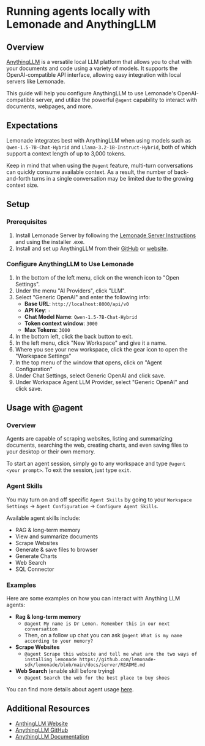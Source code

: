 
# Running agents locally with Lemonade and AnythingLLM

## Overview

[AnythingLLM](https://github.com/Mintplex-Labs/anything-llm) is a versatile local LLM platform that allows you to chat with your documents and code using a variety of models. It supports the OpenAI-compatible API interface, allowing easy integration with local servers like Lemonade.

This guide will help you configure AnythingLLM to use Lemonade's OpenAI-compatible server, and utilize the powerful `@agent` capability to interact with documents, webpages, and more.

## Expectations

Lemonade integrates best with AnythingLLM when using models such as `Qwen-1.5-7B-Chat-Hybrid` and `Llama-3.2-1B-Instruct-Hybrid`, both of which support a context length of up to 3,000 tokens.

Keep in mind that when using the `@agent` feature, multi-turn conversations can quickly consume available context. As a result, the number of back-and-forth turns in a single conversation may be limited due to the growing context size.


## Setup

### Prerequisites

1. Install Lemonade Server by following the [Lemonade Server Instructions](../README.md) and using the installer .exe.
2. Install and set up AnythingLLM from their [GitHub](https://github.com/Mintplex-Labs/anything-llm#quick-start) or [website](https://anythingllm.com/desktop).


### Configure AnythingLLM to Use Lemonade

1. In the bottom of the left menu, click on the wrench icon to "Open Settings".
2. Under the menu "AI Providers", click "LLM".
3. Select "Generic OpenAI" and enter the following info:
   - **Base URL**: `http://localhost:8000/api/v0`
   - **API Key**: `-`
   - **Chat Model Name**: `Qwen-1.5-7B-Chat-Hybrid`
   - **Token context window**: `3000`
   - **Max Tokens**: `3000`
4. In the bottom left, click the back button to exit.
5. In the left menu, click "New Workspace" and give it a name.
6. Where you see your new workspace, click the gear icon to open the "Workspace Settings"
7. In the top menu of the window that opens, click on "Agent Configuration"
8. Under Chat Settings, select Generic OpenAI and click save.
9. Under Workspace Agent LLM Provider, select "Generic OpenAI" and click save.

## Usage with @agent

### Overview

Agents are capable of scraping websites, listing and summarizing documents, searching the web, creating charts, and even saving files to your desktop or their own memory.

To start an agent session, simply go to any workspace and type `@agent <your prompt>`. To exit the session, just type `exit`.

### Agent Skills

You may turn on and off specific `Agent Skills` by going to your `Workspace Settings` → `Agent Configuration` → `Configure Agent Skills`.

Available agent skills include:
* RAG & long-term memory
* View and summarize documents
* Scrape Websites
* Generate & save files to browser
* Generate Charts
* Web Search
* SQL Connector

### Examples

Here are some examples on how you can interact with Anything LLM agents:
- **Rag & long-term memory**
    - `@agent My name is Dr Lemon. Remember this in our next conversation`
    - Then, on a follow up chat you can ask `@agent What is my name according to your memory?`
- **Scrape Websites**
    - `@agent Scrape this website and tell me what are the two ways of installing lemonade https://github.com/lemonade-sdk/lemonade/blob/main/docs/server/README.md`
- **Web Search** (enable skill before trying)
    - `@agent Search the web for the best place to buy shoes`

You can find more details about agent usage [here](https://docs.anythingllm.com/agent/usage).

## Additional Resources

- [AnthingLLM Website](https://anythingllm.com/)
- [AnythingLLM GitHub](https://github.com/Mintplex-Labs/anything-llm)
- [AnythingLLM Documentation](https://docs.anythingllm.com/)

<!--This file was originally licensed under Apache 2.0. It has been modified.
Modifications Copyright (c) 2025 AMD-->